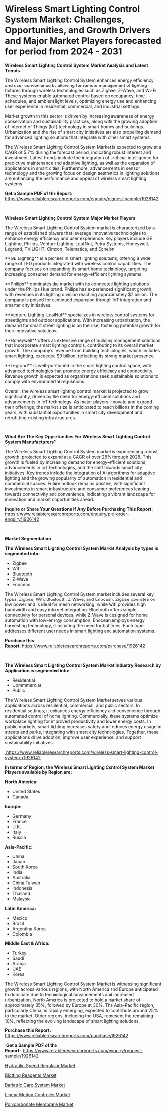 <p><h1>Wireless Smart Lighting Control System Market: Challenges, Opportunities, and Growth Drivers and Major Market Players forecasted for period from 2024 - 2031</h1></p><p><strong>Wireless Smart Lighting Control System Market Analysis and Latest Trends</strong></p>
<p><p>The Wireless Smart Lighting Control System enhances energy efficiency and user convenience by allowing for remote management of lighting fixtures through wireless technologies such as Zigbee, Z-Wave, and Wi-Fi. These systems enable automated control based on occupancy, time schedules, and ambient light levels, optimizing energy use and enhancing user experience in residential, commercial, and industrial settings.</p><p>Market growth in this sector is driven by increasing awareness of energy conservation and sustainability practices, along with the growing adoption of Internet of Things (IoT) technology in smart homes and buildings. Urbanization and the rise of smart city initiatives are also propelling demand for advanced lighting solutions that integrate with other smart systems.</p><p>The Wireless Smart Lighting Control System Market is expected to grow at a CAGR of 5.7% during the forecast period, indicating robust interest and investment. Latest trends include the integration of artificial intelligence for predictive maintenance and adaptive lighting, as well as the expansion of applications in smart cities. Furthermore, advancements in sensor technology and the growing focus on design aesthetics in lighting solutions are enhancing the performance and appeal of wireless smart lighting systems.</p></p>
<p><strong>Get a Sample PDF of the Report:&nbsp;</strong> <a href="https://www.reliableresearchreports.com/enquiry/request-sample/1926142?utm_campaign=38&utm_medium=2&utm_source=Github&utm_content=ia&utm_term=25102024&utm_id=wireless-smart-lighting-control-system">https://www.reliableresearchreports.com/enquiry/request-sample/1926142</a></p>
<p>&nbsp;</p>
<p><strong>Wireless Smart Lighting Control System Major Market Players</strong></p>
<p><p>The Wireless Smart Lighting Control System market is characterized by a range of established players that leverage innovative technologies to enhance energy efficiency and user experience. Key players include GE Lighting, Philips, Venture Lighting-LeafNut, Petra Systems, Honeywell, Legrand, TVILIGHT, Cimcon, Telematics, and Echelon.</p><p>**GE Lighting** is a pioneer in smart lighting solutions, offering a wide range of LED products integrated with wireless control capabilities. The company focuses on expanding its smart home technology, targeting increasing consumer demand for energy-efficient lighting systems.</p><p>**Philips** dominates the market with its connected lighting solutions under the Philips Hue brand. Philips has experienced significant growth, with revenues in its lighting division reaching approximately $7 billion. The company is poised for continued expansion through IoT integration and smarter city initiatives.</p><p>**Venture Lighting-LeafNut** specializes in wireless control systems for streetlights and outdoor applications. With increasing urbanization, the demand for smart street lighting is on the rise, fostering potential growth for their innovative solutions.</p><p>**Honeywell** offers an extensive range of building management solutions that incorporate smart lighting controls, contributing to its overall market growth. The company’s revenue from building technologies, which includes smart lighting, exceeded $9 billion, reflecting its strong market presence.</p><p>**Legrand** is well-positioned in the smart lighting control space, with advanced technologies that promote energy efficiency and connectivity. Revenue growth is expected as organizations seek sustainable solutions to comply with environmental regulations.</p><p>Overall, the wireless smart lighting control market is projected to grow significantly, driven by the need for energy-efficient solutions and advancements in IoT technology. As major players innovate and expand their offerings, the market size is anticipated to reach billions in the coming years, with substantial opportunities in smart city development and retrofitting existing infrastructures.</p></p>
<p>&nbsp;</p>
<p><strong>What Are The Key Opportunities For Wireless Smart Lighting Control System Manufacturers?</strong></p>
<p><p>The Wireless Smart Lighting Control System market is experiencing robust growth, projected to expand at a CAGR of over 25% through 2028. This growth is fueled by increasing demand for energy-efficient solutions, advancements in IoT technologies, and the shift towards smart city initiatives. Key trends include the integration of AI algorithms for adaptive lighting and the growing popularity of automation in residential and commercial spaces. Future outlook remains positive, with significant investments in smart infrastructure and consumer preferences leaning towards connectivity and convenience, indicating a vibrant landscape for innovation and market opportunities ahead.</p></p>
<p><strong>Inquire or Share Your Questions If Any Before Purchasing This Report:</strong> <a href="https://www.reliableresearchreports.com/enquiry/pre-order-enquiry/1926142?utm_campaign=38&utm_medium=2&utm_source=Github&utm_content=ia&utm_term=25102024&utm_id=wireless-smart-lighting-control-system">https://www.reliableresearchreports.com/enquiry/pre-order-enquiry/1926142</a></p>
<p>&nbsp;</p>
<p><strong>Market Segmentation</strong></p>
<p><strong>The Wireless Smart Lighting Control System Market Analysis by types is segmented into:</strong></p>
<p><ul><li>Zigbee</li><li>Wifi</li><li>Bluetooth</li><li>Z-Wave</li><li>Enocean</li></ul></p>
<p><p>The Wireless Smart Lighting Control System market includes several key types: Zigbee, Wifi, Bluetooth, Z-Wave, and Enocean. Zigbee operates on low power and is ideal for mesh networking, while Wifi provides high bandwidth and easy internet integration. Bluetooth offers simple connectivity for personal devices, while Z-Wave is designed for home automation with low-energy consumption. Enocean employs energy harvesting technology, eliminating the need for batteries. Each type addresses different user needs in smart lighting and automation systems.</p></p>
<p><strong>Purchase this Report:&nbsp;</strong><a href="https://www.reliableresearchreports.com/purchase/1926142?utm_campaign=38&utm_medium=2&utm_source=Github&utm_content=ia&utm_term=25102024&utm_id=wireless-smart-lighting-control-system">https://www.reliableresearchreports.com/purchase/1926142</a></p>
<p>&nbsp;</p>
<p><strong>The Wireless Smart Lighting Control System Market Industry Research by Application is segmented into:</strong></p>
<p><ul><li>Residential</li><li>Commmercial</li><li>Public</li></ul></p>
<p><p>The Wireless Smart Lighting Control System Market serves various applications across residential, commercial, and public sectors. In residential settings, it enhances energy efficiency and convenience through automated control of home lighting. Commercially, these systems optimize workplace lighting for improved productivity and lower energy costs. In public markets, smart lighting increases safety and reduces energy usage in streets and parks, integrating with smart city technologies. Together, these applications drive adoption, improve user experience, and support sustainability initiatives.</p></p>
<p><a href="https://www.reliableresearchreports.com/wireless-smart-lighting-control-system-r1926142?utm_campaign=38&utm_medium=2&utm_source=Github&utm_content=ia&utm_term=25102024&utm_id=wireless-smart-lighting-control-system">&nbsp;https://www.reliableresearchreports.com/wireless-smart-lighting-control-system-r1926142</a></p>
<p><strong>In terms of Region, the Wireless Smart Lighting Control System Market Players available by Region are:</strong></p>
<p>
    <p> <strong> North America: </strong>
        <ul>
            <li>United States</li>
            <li>Canada</li>
        </ul>
        </p> 
    <p> <strong> Europe: </strong>
        <ul>
            <li>Germany</li>
            <li>France</li>
            <li>U.K.</li>
            <li>Italy</li>
            <li>Russia</li>
        </ul>
        </p> 
    <p> <strong> Asia-Pacific: </strong>
        <ul>
            <li>China</li>
            <li>Japan</li>
            <li>South Korea</li>
            <li>India</li>
            <li>Australia</li>
            <li>China Taiwan</li>
            <li>Indonesia</li>
            <li>Thailand</li>
            <li>Malaysia</li>
        </ul>
        </p> 
    <p> <strong> Latin America: </strong>
        <ul>
            <li>Mexico</li>
            <li>Brazil</li>
            <li>Argentina Korea</li>
            <li>Colombia</li>
        </ul>
        </p> 
    <p> <strong> Middle East & Africa: </strong>
        <ul>
            <li>Turkey</li>
            <li>Saudi</li>
            <li>Arabia</li>
            <li>UAE</li>
            <li>Korea</li>
        </ul>
    </p>
    </p>
<p><p>The Wireless Smart Lighting Control System Market is witnessing significant growth across various regions, with North America and Europe anticipated to dominate due to technological advancements and increased urbanization. North America is projected to hold a market share of approximately 35%, followed by Europe at 30%. The Asia-Pacific region, particularly China, is rapidly emerging, expected to contribute around 25% to the market. Other regions, including the USA, represent the remaining 10%, reflecting the evolving landscape of smart lighting solutions.</p></p>
<p><strong>Purchase this Report: </strong><a href="https://www.reliableresearchreports.com/purchase/1926142?utm_campaign=38&utm_medium=2&utm_source=Github&utm_content=ia&utm_term=25102024&utm_id=wireless-smart-lighting-control-system">https://www.reliableresearchreports.com/purchase/1926142</a></p>
<p>&nbsp;<strong>Get a Sample PDF of the Report:&nbsp;&nbsp;</strong><a href="https://www.reliableresearchreports.com/enquiry/request-sample/1926142?utm_campaign=38&utm_medium=2&utm_source=Github&utm_content=ia&utm_term=25102024&utm_id=wireless-smart-lighting-control-system">https://www.reliableresearchreports.com/enquiry/request-sample/1926142</a></p>
<p><strong></strong></p>
<p><p><a href="https://issuu.com/reportprime-2/docs/hydraulic-speed-regulator-market-si_ca7c626be140af?utm_campaign=38&utm_medium=2&utm_source=Github&utm_content=ia&utm_term=25102024&utm_id=wireless-smart-lighting-control-system">Hydraulic Speed Regulator Market</a></p><p><a href="https://github.com/tacitam515l/Market-Research-Report-List-1/blob/main/blotting-reagents-market.md?utm_campaign=38&utm_medium=2&utm_source=Github&utm_content=ia&utm_term=25102024&utm_id=wireless-smart-lighting-control-system">Blotting Reagents Market</a></p><p><a href="https://www.linkedin.com/pulse/bariatric-care-system-market-indicators-size-regional-breakdown-ua6qc?utm_campaign=38&utm_medium=2&utm_source=Github&utm_content=ia&utm_term=25102024&utm_id=wireless-smart-lighting-control-system">Bariatric Care System Market</a></p><p><a href="https://issuu.com/reportprime-2/docs/linear-motion-controller-market-siz_a99d59dd92c102?utm_campaign=38&utm_medium=2&utm_source=Github&utm_content=ia&utm_term=25102024&utm_id=wireless-smart-lighting-control-system">Linear Motion Controller Market</a></p><p><a href="https://github.com/KejsiLoshi121/Market-Research-Report-List-1/blob/main/polycarbonate-membrane-market.md?utm_campaign=38&utm_medium=2&utm_source=Github&utm_content=ia&utm_term=25102024&utm_id=wireless-smart-lighting-control-system">Polycarbonate Membrane Market</a></p></p>